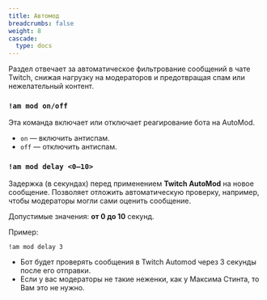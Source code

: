 ```yaml
---
title: Автомод
breadcrumbs: false
weight: 8
cascade:
  type: docs
---
```


Раздел отвечает за автоматическое фильтрование сообщений в чате Twitch, снижая нагрузку на модераторов и 
предотвращая спам или нежелательный контент.

### `!am mod on/off`
Эта команда включает или отключает реагирование бота на AutoMod.
- `on` — включить антиспам.
- `off` — отключить антиспам.

### `!am mod delay <0–10>`
Задержка (в секундах) перед применением **Twitch AutoMod** на новое сообщение. 
Позволяет отложить автоматическую проверку, например, чтобы модераторы могли сами оценить сообщение.

Допустимые значения: **от 0 до 10** секунд.

Пример:
```text
!am mod delay 3
```
- Бот будет проверять сообщения в Twitch Automod через 3 секунды после его отправки.
- Если у вас модераторы не такие неженки, как у Максима Стинта, то Вам это не нужно.

